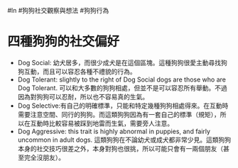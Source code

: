 #ln  #狗狗社交觀察與想法 #狗狗行為 

# 四種狗狗的社交偏好
- Dog Social: 幼犬居多，而很少成犬是在這個區塊。這種狗狗很愛主動尋找狗狗互動，而且可以容忍各種不禮貌的行為。
- Dog Tolerant: slightly to the right of Dog Social dogs are those who are Dog Tolerant. 可以和大多數的狗狗相處，但並不是可以容忍所有舉動。不過因為對狗狗可以忍耐，所以也不容易真的生氣。
- Dog Selective:有自己的明確標準，只能和特定幾種狗狗相處得來。在互動時需要注意空間、同行的狗狗。而這類狗狗因為有一套自己的標準（規矩），所以在互動時比較容易被踩到地雷而生氣，需要旁人注意。
- Dog Aggressive: this trait is highly abnormal in puppies, and fairly uncommon in adult dogs. 這類狗狗在不論幼犬或成犬都非常少見。這類狗狗本身的社交技巧很差之外，本身對狗也很挑，所以可能只會有一兩個朋友（甚至完全沒朋友）。
